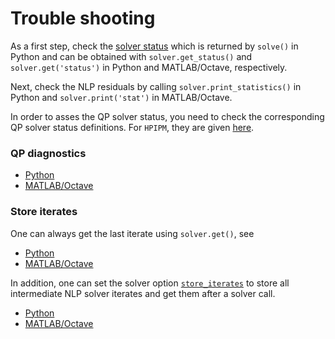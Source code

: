 
# Trouble shooting

As a first step, check the [solver status](https://docs.acados.org/python_interface/index.html#acados_template.acados_ocp_solver.AcadosOcpSolver.get_status) which is returned by `solve()` in Python and can be obtained with `solver.get_status()` and `solver.get('status')` in Python and MATLAB/Octave, respectively.

Next, check the NLP residuals by calling `solver.print_statistics()` in Python and `solver.print('stat')` in MATLAB/Octave.

In order to asses the QP solver status, you need to check the corresponding QP solver status definitions. For `HPIPM`, they are given [here](https://github.com/giaf/hpipm/blob/deb7808e49a3cc2b1bdb721cba23f13869c0a35c/include/hpipm_common.h#L57).


### QP diagnostics
- [Python](examples/acados_python/pendulum_on_cart/solution_sensitivities/policy_gradient_example.py)
- [MATLAB/Octave](https://github.com/acados/acados/blob/master/examples/acados_matlab_octave/getting_started/extensive_example_ocp.m)


### Store iterates
One can always get the last iterate using `solver.get()`, see
- [Python](examples/acados_python/linear_mass_model/linear_mass_test_problem.py)
- [MATLAB/Octave](https://github.com/acados/acados/blob/master/examples/acados_matlab_octave/getting_started/extensive_example_ocp.m)

In addition, one can set the solver option [`store_iterates`](https://docs.acados.org/python_interface/index.html#acados_template.acados_ocp_options.AcadosOcpOptions.store_iterates) to store all intermediate NLP solver iterates and get them after a solver call.
- [Python](examples/acados_python/convex_ocp_with_onesided_constraints/main_convex_onesided.py)
- [MATLAB/Octave](https://github.com/acados/acados/blob/master/examples/acados_matlab_octave/getting_started/extensive_example_ocp.m)

